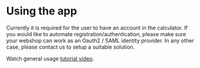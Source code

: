 # Using the app

Currently it is required for the user to have an account in the calculator.
If you would like to automate registration/authentication, please make sure your webshop can work as an Oauth2 / SAML identity provider.
In any other case, please contact us to setup a suitable solution.

Watch general usage [tutorial video](https://www.youtube.com/watch?v=HiZyaXoLbbM).